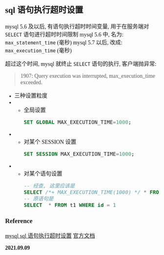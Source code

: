 <font size=4 face='楷体'>

## sql 语句执行超时设置

mysql 5.6 及以后, 有语句执行超时时间变量, 用于在服务端对 `SELECT` 语句进行超时时间限制
mysql 5.6 中, 名为: `max_statement_time` (毫秒)
mysql 5.7 以后, 改成: `max_execution_time` (毫秒)

超过这个时间, mysql 就终止 `SELECT` 语句的执行, 客户端抛异常:

> 1907: Query execution was interrupted, max_execution_time exceeded.

- 三种设置粒度
- - 全局设置
    ```sql
    SET GLOBAL MAX_EXECUTION_TIME=1000;
    ```
- - 对某个 SESSION 设置
    ```sql
    SET SESSION MAX_EXECUTION_TIME=1000;
    ```
- - 对某个语句设置
    ```sql
    -- 经查, 这里应该是
    SELECT /*+ MAX_EXECUTION_TIME(1000) */ * FROM t1 WHERE id = 1
    -- 原语句是
    SELECT  * FROM t1 WHERE id = 1
    ```

### Reference

[mysql sql 语句执行超时设置](http://blog.itpub.net/15498/viewspace-2215257/)
[官方文档](https://dev.mysql.com/doc/refman/8.0/en/optimizer-hints.html#optimizer-hints-execution-time)

**2021.09.09**
